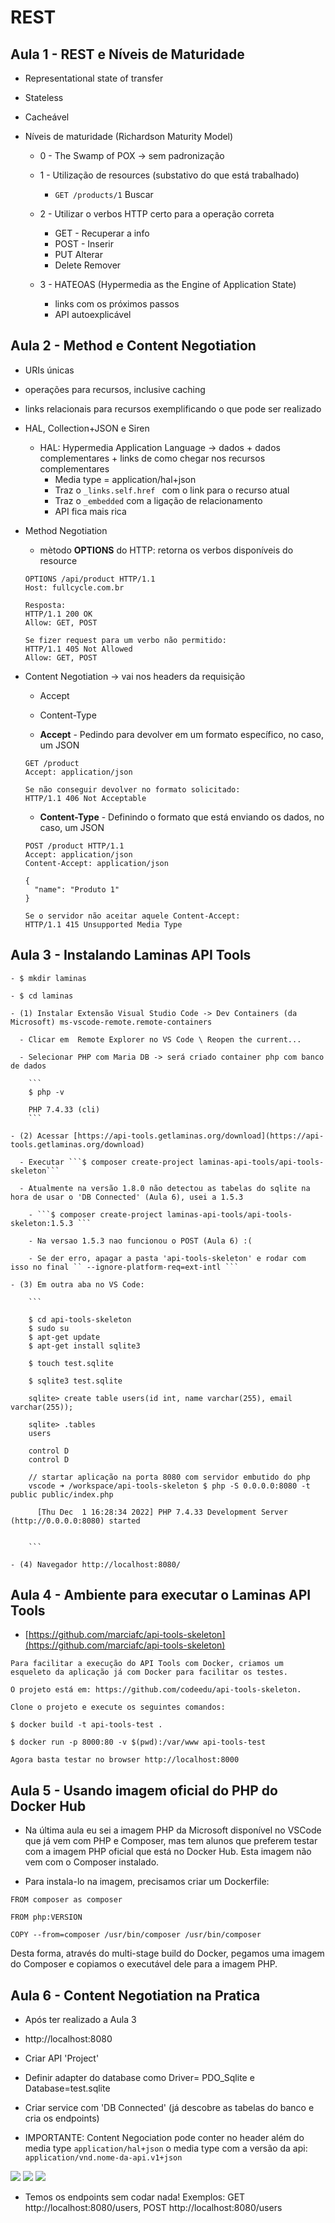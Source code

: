 # REST

## Aula 1 - REST e Níveis de Maturidade

  - Representational state of transfer
  
  - Stateless
  
  - Cacheável
  
  - Níveis de maturidade (Richardson Maturity Model)
  
    - 0 - The Swamp of POX -> sem padronização
	
	- 1 - Utilização de resources (substativo do que está trabalhado)
	
	  - ```GET /products/1``` Buscar
	  
    - 2 - Utilizar o verbos HTTP certo para a operação correta
	
	  - GET - Recuperar a info
	  - POST - Inserir
	  - PUT Alterar
	  - Delete Remover
	  
    - 3 - HATEOAS (Hypermedia as the Engine of Application State)
	
	  - links com os próximos passos
	  - API autoexplicável
	  
## Aula 2 - Method e Content Negotiation

  - URIs únicas
  
  - operações para recursos, inclusive caching
  
  - links relacionais para recursos exemplificando o que pode ser realizado
  
  - HAL, Collection+JSON e Siren
  
    - HAL: Hypermedia Application Language -> dados + dados complementares + links de como chegar nos recursos complementares
	  - Media type = application/hal+json
	  - Traz o ```_links.self.href ``` com o link para o recurso atual
	  - Traz o ```_embedded``` com a ligação de relacionamento
	  - API fica mais rica
	
  - Method Negotiation
  
    - mètodo **OPTIONS** do HTTP: retorna os verbos disponíveis do resource
	
	```
	OPTIONS /api/product HTTP/1.1
	Host: fullcycle.com.br
	
	Resposta:
	HTTP/1.1 200 OK
	Allow: GET, POST
	
	Se fizer request para um verbo não permitido:
	HTTP/1.1 405 Not Allowed
	Allow: GET, POST
	
	```
	
  - Content Negotiation	-> vai nos headers da requisição
  
    - Accept
	- Content-Type
  
    - **Accept** - Pedindo para devolver em um formato específico, no caso, um JSON 
	
	```  
	GET /product
	Accept: application/json

	Se não conseguir devolver no formato solicitado:
	HTTP/1.1 406 Not Acceptable  

	```
	
    - **Content-Type** - Definindo o formato que está enviando os dados, no caso, um JSON 
	
	```  
	POST /product HTTP/1.1
	Accept: application/json
	Content-Accept: application/json
	
	{
	  "name": "Produto 1"
	}

	Se o servidor não aceitar aquele Content-Accept:
	HTTP/1.1 415 Unsupported Media Type

	```
	
## Aula 3 - Instalando Laminas API Tools

    - $ mkdir laminas
	  
    - $ cd laminas
	  
    - (1) Instalar Extensão Visual Studio Code -> Dev Containers (da Microsoft) ms-vscode-remote.remote-containers
	
	  - Clicar em  Remote Explorer no VS Code \ Reopen the current...
	  
	  - Selecionar PHP com Maria DB -> será criado container php com banco de dados
	  
		```	
	  	$ php -v
		
      	PHP 7.4.33 (cli)
		```			  

    - (2) Acessar [https://api-tools.getlaminas.org/download](https://api-tools.getlaminas.org/download) 		  
	
	  - Executar ```$ composer create-project laminas-api-tools/api-tools-skeleton```
	  
	  - Atualmente na versão 1.8.0 não detectou as tabelas do sqlite na hora de usar o 'DB Connected' (Aula 6), usei a 1.5.3
	  
	    - ```$ composer create-project laminas-api-tools/api-tools-skeleton:1.5.3 ```
		
		- Na versao 1.5.3 nao funcionou o POST (Aula 6) :(
	  
	    - Se der erro, apagar a pasta 'api-tools-skeleton' e rodar com isso no final `` --ignore-platform-req=ext-intl ```
	  
    - (3) Em outra aba no VS Code:	  
	
		```
	  
	  	$ cd api-tools-skeleton
		$ sudo su
		$ apt-get update
		$ apt-get install sqlite3
		
		$ touch test.sqlite
		
		$ sqlite3 test.sqlite 		
		
		sqlite> create table users(id int, name varchar(255), email varchar(255));
		
		sqlite> .tables
		users
		
		control D
		control D
		
		// startar aplicação na porta 8080 com servidor embutido do php		
		vscode ➜ /workspace/api-tools-skeleton $ php -S 0.0.0.0:8080 -t public public/index.php
		
		  [Thu Dec  1 16:28:34 2022] PHP 7.4.33 Development Server (http://0.0.0.0:8080) started				
		  
	
		```
		
    - (4) Navegador http://localhost:8080/		
	
## Aula 4 - Ambiente para executar o Laminas API Tools

  - [https://github.com/marciafc/api-tools-skeleton](https://github.com/marciafc/api-tools-skeleton)

```
Para facilitar a execução do API Tools com Docker, criamos um esqueleto da aplicação já com Docker para facilitar os testes.

O projeto está em: https://github.com/codeedu/api-tools-skeleton.

Clone o projeto e execute os seguintes comandos:

$ docker build -t api-tools-test .

$ docker run -p 8000:80 -v $(pwd):/var/www api-tools-test

Agora basta testar no browser http://localhost:8000

```
	
## Aula 5 - Usando imagem oficial do PHP do Docker Hub

  - Na última aula eu sei a imagem PHP da Microsoft disponível no VSCode que já vem com PHP e Composer, mas tem alunos que preferem testar com a imagem PHP oficial que está no Docker Hub. Esta imagem não vem com o Composer instalado.

  - Para instala-lo na imagem, precisamos criar um Dockerfile:	
  
```  
FROM composer as composer

FROM php:VERSION

COPY --from=composer /usr/bin/composer /usr/bin/composer  

```

Desta forma, através do multi-stage build do Docker, pegamos uma imagem do Composer e copiamos o executável dele para a imagem PHP.

## Aula 6 - Content Negotiation na Pratica

  - Após ter realizado a Aula 3
  
  - http://localhost:8080
  
  - Criar API 'Project'
  - Definir adapter do database como Driver= PDO_Sqlite e Database=test.sqlite
  - Criar service com 'DB Connected' (já descobre as tabelas do banco e cria os endpoints)
  
  - IMPORTANTE: Content Negociation pode conter no header além do media type ```application/hal+json``` o media type com a versão da api: ```application/vnd.nome-da-api.v1+json```

<img src="laminas-api-1.png">

<img src="laminas-api-2.png">

<img src="laminas-api-3.png">

  - Temos os endpoints sem codar nada! Exemplos: GET http://localhost:8080/users, POST http://localhost:8080/users
  


	
	